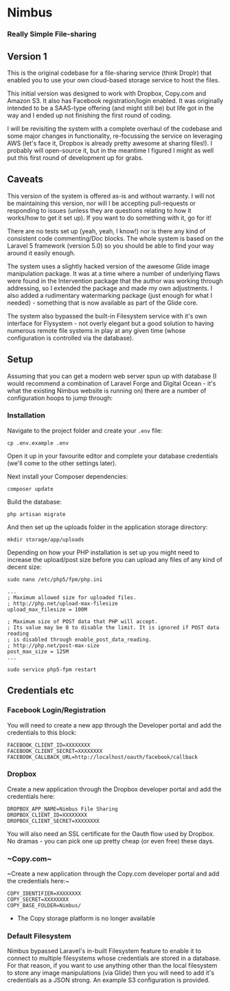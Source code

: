 # Nimbus
### Really Simple File-sharing

## Version 1

This is the original codebase for a file-sharing service (think Droplr) that enabled you to use your own cloud-based storage service to host the files.

This initial version was designed to work with Dropbox, Copy.com and Amazon S3.  It also has Facebook registration/login enabled.  It was originally intended to be a SAAS-type offering (and might still be) but life got in the way and I ended up not finishing the first round of coding.

I will be revisiting the system with a complete overhaul of the codebase and some major changes in functionality, re-focussing the service on leveraging AWS (let's face it, Dropbox is already pretty awesome at sharing files!).  I probably will open-source it, but in the meantime I figured I might as well put this first round of development up for grabs.

## Caveats

This version of the system is offered as-is and without warranty.  I will not be maintaining this version, nor will I be accepting pull-requests or responding to issues (unless they are questions relating to how it works/how to get it set up).  If you want to do something with it, go for it!

There are no tests set up (yeah, yeah, I know!) nor is there any kind of consistent code commenting/Doc blocks.  The whole system is based on the Laravel 5 framework (version 5.0) so you should be able to find your way around it easily enough.

The system uses a slightly hacked version of the awesome Glide image manipulation package.  It was at a time where a number of underlying flaws were found in the Intervention package that the author was working through addressing, so I extended the package and made my own adjustments.  I also added a rudimentary watermarking package (just enough for what I needed) - something that is now available as part of the Glide core.

The system also bypassed the built-in Filesystem service with it's own interface for Flysystem - not overly elegant but a good solution to having numerous remote file systems in play at any given time (whose configuration is controlled via the database).

## Setup

Assuming that you can get a modern web server spun up with database (I would recommend a combination of Laravel Forge and Digital Ocean - it's what the existing Nimbus website is running on) there are a number of configuration hoops to jump through:

### Installation

Navigate to the project folder and create your `.env` file:

`cp .env.example .env`

Open it up in your favourite editor and complete your database credentials (we'll come to the other settings later).

Next install your Composer dependencies:

`composer update`

Build the database:

`php artisan migrate`

And then set up the uploads folder in the application storage directory:

`mkdir storage/app/uploads`

Depending on how your PHP installation is set up you might need to increase the upload/post size before you can upload any files of any kind of decent size:

`sudo nano /etc/php5/fpm/php.ini`

```
...
; Maximum allowed size for uploaded files.
; http://php.net/upload-max-filesize
upload_max_filesize = 100M

; Maximum size of POST data that PHP will accept.
; Its value may be 0 to disable the limit. It is ignored if POST data reading
; is disabled through enable_post_data_reading.
; http://php.net/post-max-size
post_max_size = 125M
...
```

`sudo service php5-fpm restart`


## Credentials etc

### Facebook Login/Registration

You will need to create a new app through the Developer portal and add the credentials to this block:

```
FACEBOOK_CLIENT_ID=XXXXXXXX
FACEBOOK_CLIENT_SECRET=XXXXXXXX
FACEBOOK_CALLBACK_URL=http://localhost/oauth/facebook/callback
```

### Dropbox

Create a new application through the Dropbox developer portal and add the credentials here:

```
DROPBOX_APP_NAME=Nimbus File Sharing
DROPBOX_CLIENT_ID=XXXXXXXX
DROPBOX_CLIENT_SECRET=XXXXXXXX
```

You will also need an SSL certificate for the Oauth flow used by Dropbox.  No dramas - you can pick one up pretty cheap (or even free) these days.

### ~Copy.com~

~Create a new application through the Copy.com developer portal and add the credentials here:~

```
COPY_IDENTIFIER=XXXXXXXX
COPY_SECRET=XXXXXXXX
COPY_BASE_FOLDER=Nimbus/
```

* The Copy storage platform is no longer available

### Default Filesystem

Nimbus bypassed Laravel's in-built Filesystem feature to enable it to connect to multiple filesystems whose credentials are stored in a database.  For that reason, if you want to use anything other than the local filesystem to store any image manipulations (via Glide) then you will need to add it's credentials as a JSON strong.  An example S3 configuration is provided.
